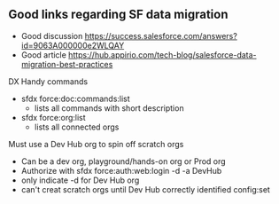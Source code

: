 ## Good links regarding SF data migration
* Good discussion https://success.salesforce.com/answers?id=9063A000000e2WLQAY
* Good article https://hub.appirio.com/tech-blog/salesforce-data-migration-best-practices

DX
Handy commands
* sfdx force:doc:commands:list
  * lists all commands with short description
* sfdx force:org:list
  * lists all connected orgs

Must use a Dev Hub org to spin off scratch orgs
* Can be a dev org, playground/hands-on org or Prod org
* Authorize with sfdx force:auth:web:login -d -a DevHub
* only indicate -d for Dev Hub org
* can't creat scratch orgs until Dev Hub correctly identified config:set


